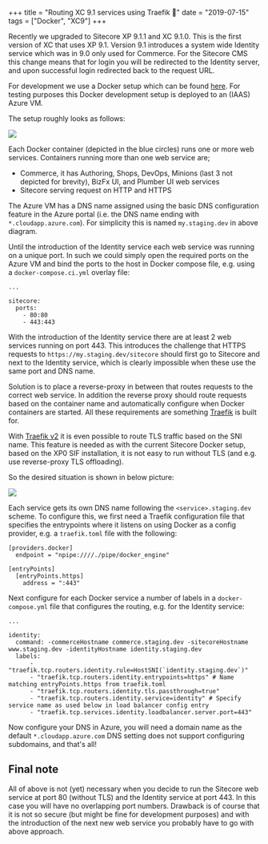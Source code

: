 +++
title = "Routing XC 9.1 services using Traefik 🚦"
date = "2019-07-15"
tags = ["Docker", "XC9"]
+++

Recently we upgraded to Sitecore XP 9.1.1 and XC 9.1.0. This is the first version of XC that uses XP 9.1.
Version 9.1 introduces a system wide Identity service which was in 9.0 only used for Commerce. For the Sitecore CMS this change means that for login you will be redirected to the Identity server, and upon successful login redirected back to the request URL. 
<!--more--> 

For development we use a Docker setup which can be found [here](https://github.com/avivasolutionsnl/sitecore-docker). For testing purposes this Docker development setup is deployed to an (IAAS) Azure VM.

The setup roughly looks as follows:

![](/without_traefik.png)

Each Docker container (depicted in the blue circles) runs one or more web services. Containers running more than one web service are;

- Commerce, it has Authoring, Shops, DevOps, Minions (last 3 not depicted for brevity), BizFx UI, and Plumber UI web services
- Sitecore serving request on HTTP and HTTPS

The Azure VM has a DNS name assigned using the basic DNS configuration feature in the Azure portal (i.e. the DNS name ending with `*.cloudapp.azure.com`). For simplicity this is named `my.staging.dev` in above diagram.

Until the introduction of the Identity service each web service was running on a unique port. In such we could simply open the required ports on the Azure VM and bind the ports to the host in Docker compose file, e.g. using a `docker-compose.ci.yml` overlay file:
```
...

sitecore:
  ports:
    - 80:80
    - 443:443

```

With the introduction of the Identity service there are at least 2 web services running on port 443.
This introduces the challenge that HTTPS requests to `https://my.staging.dev/sitecore` should first go to Sitecore and next to the Identity service, which is clearly impossible when these use the same port and DNS name.

Solution is to place a reverse-proxy in between that routes requests to the correct web service. In addition the reverse proxy should route requests based on the container name and automatically configure when Docker containers are started.
All these requirements are something [Traefik](https://traefik.io) is built for.

With [Traefik v2](https://docs.traefik.io/v2.0/) it is even possible to route TLS traffic based on the SNI name. This feature is needed as with the current Sitecore Docker setup, based on the XP0 SIF installation, it is not easy to run without TLS (and e.g. use reverse-proxy TLS offloading).

So the desired situation is shown in below picture:

![](/with_traefik.png)

Each service gets its own DNS name following the `<service>.staging.dev` scheme. To configure this, we first need a Traefik configuration file that specifies the entrypoints where it listens on using Docker as a config provider, e.g. a `traefik.toml` file with the following:

```
[providers.docker]
  endpoint = "npipe:////./pipe/docker_engine"

[entryPoints]
  [entryPoints.https]
    address = ":443"
```

Next configure for each Docker service a number of labels in a `docker-compose.yml` file that configures the routing, e.g. for the Identity service:
```
...

identity:
  command: -commerceHostname commerce.staging.dev -sitecoreHostname www.staging.dev -identityHostname identity.staging.dev
  labels:
      - "traefik.tcp.routers.identity.rule=HostSNI(`identity.staging.dev`)"
      - "traefik.tcp.routers.identity.entrypoints=https" # Name matching entryPoints.https from traefik.toml
      - "traefik.tcp.routers.identity.tls.passthrough=true"
      - "traefik.tcp.routers.identity.service=identity" # Specify service name as used below in load balancer config entry
      - "traefik.tcp.services.identity.loadbalancer.server.port=443"
```

Now configure your DNS in Azure, you will need a domain name as the default `*.cloudapp.azure.com` DNS setting does not support configuring subdomains, and that's all!

## Final note
All of above is not (yet) necessary when you decide to run the Sitecore web service at port 80 (without TLS) and the Identity service at port 443.
In this case you will have no overlapping port numbers. Drawback is of course that it is not so secure (but might be fine for development purposes) and with the introduction of the next new web service you probably have to go with above approach.
